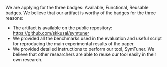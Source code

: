 We are applying for the three badges: Available, Functional, Reusable badges. We believe that our artifact is worthy of the badges for the three reasons:
* The artifact is available on the public repository: https://github.com/skkusal/symtuner
* We provided all the benchmarks used in the evaluation and useful script for reproducing the main experimental results of the paper.
* We provided detailed instructions to perform our tool, SymTuner. We believe that other researchers are able to reuse our tool easily in their own research.
